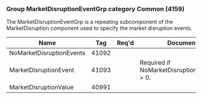 ### Group MarketDisruptionEventGrp category Common (4159)

The MarketDisruptionEventGrp is a repeating subcomponent of the MarketDisruption component used to specify the market disruption events.

| Name                     | Tag   | Req'd | Documentation                                    |
|--------------------------|-------|----------|--------------------------------------------------|
| NoMarketDisruptionEvents | 41092 |       |                                                  |
| MarketDisruptionEvent    | 41093 |       | Required if NoMarketDisruptionEvents(41092) > 0. |
| MarketDisruptionValue    | 40991 |       |                                                  |

